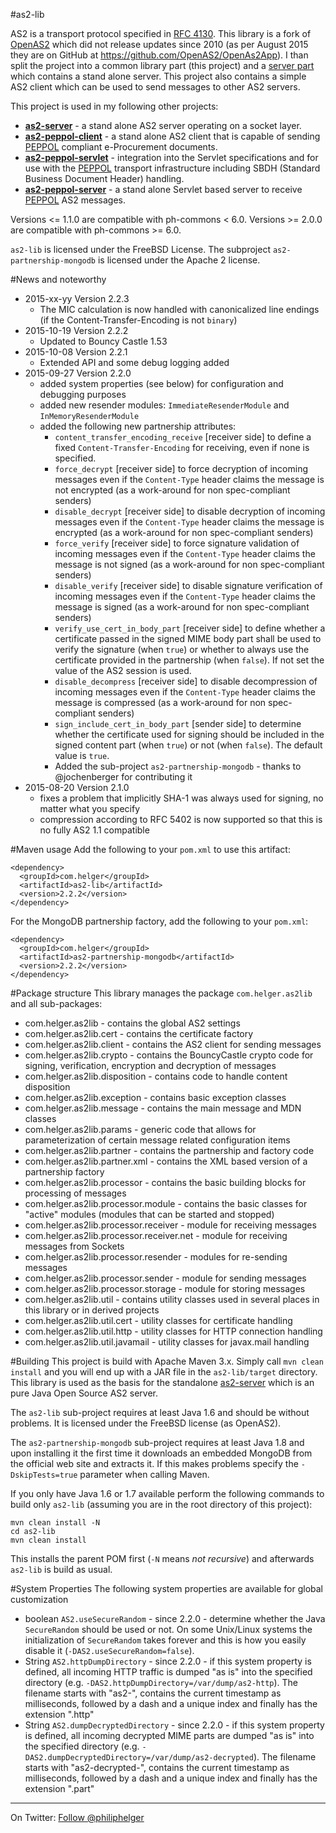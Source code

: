 #as2-lib

AS2 is a transport protocol specified in [RFC 4130](http://www.ietf.org/rfc/rfc4130.txt).
This library is a fork of [OpenAS2](http://sourceforge.net/projects/openas2/) which did not 
release updates since 2010 (as per August 2015 they are on GitHub at https://github.com/OpenAS2/OpenAs2App). I than split the project into a common library part (this project)
and a [server part](https://github.com/phax/as2-server) which contains a stand alone server. This project also contains a simple AS2 client which can be used to send messages to other AS2 servers.

This project is used in my following other projects:
  * **[as2-server](https://github.com/phax/as2-server)** - a stand alone AS2 server operating on a socket layer.
  * **[as2-peppol-client](https://github.com/phax/as2-peppol-client)** - a stand alone AS2 client that is capable of sending [PEPPOL](http://www.peppol.eu) compliant e-Procurement documents.
  * **[as2-peppol-servlet](https://github.com/phax/as2-peppol-servlet)** - integration into the Servlet specifications and for use with the [PEPPOL](http://www.peppol.eu) transport infrastructure including SBDH (Standard Business Document Header) handling.
  * **[as2-peppol-server](https://github.com/phax/as2-peppol-server)** - a stand alone Servlet based server to receive [PEPPOL](http://www.peppol.eu) AS2 messages.

Versions <= 1.1.0 are compatible with ph-commons < 6.0.
Versions >= 2.0.0 are compatible with ph-commons >= 6.0.

`as2-lib` is licensed under the FreeBSD License. The subproject `as2-partnership-mongodb` is licensed under the Apache 2 license. 

#News and noteworthy

  * 2015-xx-yy Version 2.2.3
    * The MIC calculation is now handled with canonicalized line endings (if the Content-Transfer-Encoding is not `binary`)
  * 2015-10-19 Version 2.2.2
    * Updated to Bouncy Castle 1.53
  * 2015-10-08 Version 2.2.1
    * Extended API and some debug logging added
  * 2015-09-27 Version 2.2.0
    * added system properties (see below) for configuration and debugging purposes
    * added new resender modules: `ImmediateResenderModule` and `InMemoryResenderModule`
    * added the following new partnership attributes:
      * `content_transfer_encoding_receive` [receiver side] to define a fixed `Content-Transfer-Encoding` for receiving, even if none is specified.
      * `force_decrypt` [receiver side] to force decryption of incoming messages even if the `Content-Type` header claims the message is not encrypted (as a work-around for non spec-compliant senders)
      * `disable_decrypt` [receiver side] to disable decryption of incoming messages even if the `Content-Type` header claims the message is encrypted (as a work-around for non spec-compliant senders)
      * `force_verify` [receiver side] to force signature validation of incoming messages even if the `Content-Type` header claims the message is not signed (as a work-around for non spec-compliant senders)
      * `disable_verify` [receiver side] to disable signature verification of incoming messages even if the `Content-Type` header claims the message is signed (as a work-around for non spec-compliant senders)
      * `verify_use_cert_in_body_part` [receiver side] to define whether a certificate passed in the signed MIME body part shall be used to verify the signature (when `true`) or whether to always use the certificate provided in the partnership (when `false`). If not set the value of the AS2 session is used.
      * `disable_decompress` [receiver side] to disable decompression of incoming messages even if the `Content-Type` header claims the message is compressed (as a work-around for non spec-compliant senders)
      * `sign_include_cert_in_body_part` [sender side] to determine whether the certificate used for signing should be included in the signed content part (when `true`) or not (when `false`). The default value is `true`.
      * Added the sub-project `as2-partnership-mongodb` - thanks to @jochenberger for contributing it
  * 2015-08-20 Version 2.1.0
    * fixes a problem that implicitly SHA-1 was always used for signing, no matter what you specify
    * compression according to RFC 5402 is now supported so that this is no fully AS2 1.1 compatible

#Maven usage
Add the following to your `pom.xml` to use this artifact:
```
<dependency>
  <groupId>com.helger</groupId>
  <artifactId>as2-lib</artifactId>
  <version>2.2.2</version>
</dependency>
```

For the MongoDB partnership factory, add the following to your `pom.xml`:
```
<dependency>
  <groupId>com.helger</groupId>
  <artifactId>as2-partnership-mongodb</artifactId>
  <version>2.2.2</version>
</dependency>
```

#Package structure
This library manages the package `com.helger.as2lib` and all sub-packages:

  * com.helger.as2lib - contains the global AS2 settings
  * com.helger.as2lib.cert - contains the certificate factory
  * com.helger.as2lib.client - contains the AS2 client for sending messages
  * com.helger.as2lib.crypto - contains the BouncyCastle crypto code for signing, verification, encryption and decryption of messages
  * com.helger.as2lib.disposition - contains code to handle content disposition
  * com.helger.as2lib.exception - contains basic exception classes
  * com.helger.as2lib.message - contains the main message and MDN classes
  * com.helger.as2lib.params - generic code that allows for parameterization of certain message related configuration items
  * com.helger.as2lib.partner - contains the partnership and factory code
  * com.helger.as2lib.partner.xml - contains the XML based version of a partnership factory
  * com.helger.as2lib.processor - contains the basic building blocks for processing of messages
  * com.helger.as2lib.processor.module - contains the basic classes for "active" modules (modules that can be started and stopped)
  * com.helger.as2lib.processor.receiver - module for receiving messages
  * com.helger.as2lib.processor.receiver.net - module for receiving messages from Sockets
  * com.helger.as2lib.processor.resender - modules for re-sending messages
  * com.helger.as2lib.processor.sender - module for sending messages
  * com.helger.as2lib.processor.storage - module for storing messages
  * com.helger.as2lib.util - contains utility classes used in several places in this library or in derived projects
  * com.helger.as2lib.util.cert - utility classes for certificate handling
  * com.helger.as2lib.util.http - utility classes for HTTP connection handling
  * com.helger.as2lib.util.javamail - utility classes for javax.mail handling

#Building
This project is build with Apache Maven 3.x. Simply call `mvn clean install` and you will end up with a JAR file in the `as2-lib/target` directory. This library is used as the basis for the standalone [as2-server](https://github.com/phax/as2-server) which is an pure Java Open Source AS2 server.

The `as2-lib` sub-project requires at least Java 1.6 and should be without problems. It is licensed under the FreeBSD license (as OpenAS2).

The `as2-partnership-mongodb` sub-project requires at least Java 1.8 and upon installing it the first time it downloads an embedded MongoDB from the official web site and extracts it. If this makes problems specify the `-DskipTests=true` parameter when calling Maven.

If you only have Java 1.6 or 1.7 available perform the following commands to build only `as2-lib` (assuming you are in the root directory of this project):
```
mvn clean install -N
cd as2-lib
mvn clean install
```

This installs the parent POM first (`-N` means *not recursive*) and afterwards `as2-lib` is build as usual.

#System Properties
The following system properties are available for global customization

  * boolean `AS2.useSecureRandom` - since 2.2.0 - determine whether the Java `SecureRandom` should be used or not. On some Unix/Linux systems the initialization of `SecureRandom` takes forever and this is how you easily disable it (`-DAS2.useSecureRandom=false`).
  * String `AS2.httpDumpDirectory` - since 2.2.0 - if this system property is defined, all incoming HTTP traffic is dumped "as is" into the specified directory (e.g. `-DAS2.httpDumpDirectory=/var/dump/as2-http`). The filename starts with "as2-", contains the current timestamp as milliseconds, followed by a dash and a unique index and finally has the extension ".http"
  * String `AS2.dumpDecryptedDirectory` - since 2.2.0 - if this system property is defined, all incoming decrypted MIME parts are dumped "as is" into the specified directory (e.g. `-DAS2.dumpDecryptedDirectory=/var/dump/as2-decrypted`). The filename starts with "as2-decrypted-", contains the current timestamp as milliseconds, followed by a dash and a unique index and finally has the extension ".part"
 

---

On Twitter: <a href="https://twitter.com/philiphelger">Follow @philiphelger</a>
